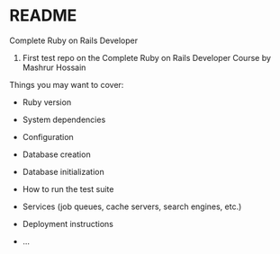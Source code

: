 # README

Complete Ruby on Rails Developer

1. First test repo on the Complete Ruby on Rails Developer Course by Mashrur Hossain

Things you may want to cover:

* Ruby version

* System dependencies

* Configuration

* Database creation

* Database initialization

* How to run the test suite

* Services (job queues, cache servers, search engines, etc.)

* Deployment instructions

* ...
